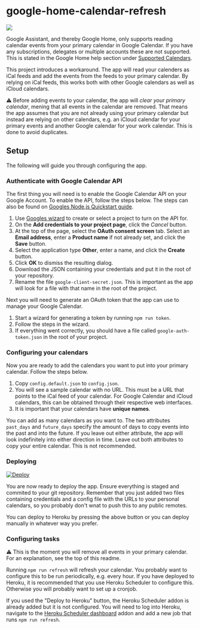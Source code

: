 # google-home-calendar-refresh

![](https://raw.githubusercontent.com/simonbs/google-home-calendar-refresh/master/icon.png)

Google Assistant, and thereby Google Home, only supports reading calendar events from your primary calendar in Google Calendar. If you have any subscriptions, delegates or multiple accounts these are not supported. This is stated in the Google Home help section under [Supported Calendars](https://support.google.com/googlehome/answer/7029002?hl=en).

This project introduces a workaround. The app will read your calenders as iCal feeds and add the events from the feeds to your primary calendar. By relying on iCal feeds, this works both with other Google calendars as well as iCloud calendars.

⚠️ Before adding events to your calendar, the app will *clear your primary calendar*, mening that all events in the calendar are removed. That means the app assumes that you are not already using your primary calendar but instead are relying on other calendars, e.g. an iCloud calendar for your primary events and another Google calendar for your work calendar. This is done to avoid duplicates.

## Setup

The following will guide you through configuring the app.

### Authenticate with Google Calendar API

The first thing you will need is to enable the Google Calendar API on your Google Account. To enable the API, follow the steps below. The steps can also be found on [Googles Node.js Quickstart guide](https://developers.google.com/google-apps/calendar/quickstart/nodejs).

1. Use [Googles wizard](https://console.developers.google.com/flows/enableapi?apiid=calendar) to create or select a project to turn on the API for.
2. On the **Add credentials to your project page**, click the *Cancel* button.
3. At the top of the page, select the **OAuth consent screen** tab. Select an **Email address**, enter a **Product name** if not already set, and click the **Save** button.
4. Select the application type **Other**, enter a name, and click the **Create** button.
5. Click **OK** to dismiss the resulting dialog.
6. Download the JSON containing your credentials and put it in the root of your repository.
7. Rename the file `google-client-secret.json`. This is important as the app will look for a file with that name in the root of the project.

Next you will need to generate an OAuth token that the app can use to manage your Google Calendar.

1. Start a wizard for generating a token by running `npm run token`.
2. Follow the steps in the wizard.
3. If everything went correctly, you should have a file called `google-auth-token.json` in the root of your project.

### Configuring your calendars

Now you are ready to add the calendars you want to put into your primary calendar. Follow the steps below.

1. Copy `config.default.json` to `config.json`.
2. You will see a sample calendar with no URL. This must be a URL that points to the iCal feed of your calendar. For Google Calendar and iCloud calendars, this can be obtained through their respective web interfaces.
3. It is important that your calendars have **unique names**.

You can add as many calendars as you want to. The two attributes `past_days` and `future_days` specify the amount of days to copy events into the past and into the future. If you leave out either attribute, the app will look indefinitely into either direction in time. Leave out both attributes to copy your entire calendar. This is not recommended.

### Deploying

[![Deploy](https://www.herokucdn.com/deploy/button.svg)](https://heroku.com/deploy)

You are now ready to deploy the app. Ensure everything is staged and commited to your git repository. Remember that you just added two files containing credentials and a config file with the URLs to your personal calendars, so you probably don't wnat to push this to any public remotes.

You can deploy to Heroku by pressing the above button or you can deploy manually in whatever way you prefer.

### Configuring tasks

⚠️ This is the moment you will remove all events in your primary calendar. For an explanation, see the top of this readme.

Running `npm run refresh` will refresh your calendar. You probably want to configure this to be run periodically, e.g. every hour. If you have deployed to Heroku, it is recommended that you use Heroku Scheduler to configure this. Otherwise you will probably want to set up a cronjob.

If you used the "Deploy to Heroku" button, the Heroku Scheduler addon is already added but it is not configured. You will need to log into Heroku, navigate to the [Heroku Scheduler dashboard](https://scheduler.heroku.com/dashboard) addon and add a new job that runs `npm run refresh`.
